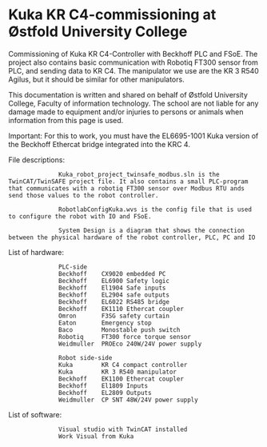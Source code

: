 # Kuka KR C4-commissioning at Østfold University College
Commissioning of Kuka KR C4-Controller with Beckhoff PLC and FSoE. The project also contains basic communication with Robotiq FT300 sensor from PLC, and sending data to KR C4. The manipulator we use are the KR 3 R540 Agilus, but it should be similar for other manipulators. 

This documentation is written and shared on behalf of Østfold University College, Faculty of information technology. The school are not liable for any damage made to equipment and/or injuries to persons or animals when information from this page is used. 

Important: For this to work, you must have the EL6695-1001 Kuka version of the Beckhoff Ethercat bridge integrated into the KRC 4. 


File descriptions:

                  Kuka_robot_project_twinsafe_modbus.sln is the TwinCAT/TwinSAFE project file. It also contains a small PLC-program that communicates with a robotiq FT300 sensor over Modbus RTU ands send those values to the robot controller. 
                  
                  RobotlabConfigKuka.wvs is the config file that is used to configure the robot with IO and FSoE. 
                  
                  System Design is a diagram that shows the connection between the physical hardware of the robot controller, PLC, PC and IO
                  
                  
List of hardware: 
                  
                  PLC-side
                  Beckhoff    CX9020 embedded PC
                  Beckhoff    EL6900 Safety logic
                  Beckhoff    El1904 Safe inputs
                  Beckhoff    EL2904 safe outputs
                  Beckhoff    EL6022 RS485 bridge
                  Beckhoff    EK1110 Ethercat coupler
                  Omron       F3SG safety curtain
                  Eaton       Emergency stop
                  Baco        Monostable push switch
                  Robotiq     FT300 force torque sensor 
                  Weidmuller  PROEco 240W/24V power supply
                  
                  Robot side-side
                  Kuka        KR C4 compact controller
                  Kuka        KR 3 R540 manipulator
                  Beckhoff    EK1100 Ethercat coupler
                  Beckhoff    El1809 Inputs
                  Beckhoff    EL2809 Outputs
                  Weidmuller  CP SNT 48W/24V power supply
                  
List of software:
              
                  Visual studio with TwinCAT installed
                  Work Visual from Kuka
          
